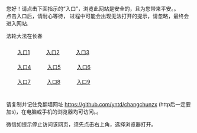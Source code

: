 您好！请点击下面指示的“入口”，浏览此网站是安全的，且为您带来平安。。 <br/>
点击入口后，请耐心等待， 过程中可能会出现无法打开的提示，请忽略，最终会进入网站. </br>

法轮大法在长春<br/>
<div style="padding:10px"><a style="margin:20px" target="_blank" href="https://d1tvr0h84jz2oi.cloudfront.net/2Qpsp?xjbwptm" id="ccLink1" rel="nofollow">入口1</a> <a target="_blank" style="margin:20px" href="https://d26etb2ezoz5wd.cloudfront.net/2Qpsp?gahwdt" id="ccLink2" rel="nofollow">入口2</a> <a style="margin:20px" target="_blank" href="https://d3kktinz6l4lwo.cloudfront.net/2Qpsp?fvtgurvw" id="ccLink3" rel="nofollow">入口3</a></div>

<div style="padding:10px" ><a style="margin:20px" target="_blank" href="https://d1tvr0h84jz2oi.cloudfront.net/2Qpsp?xjbwptm" id="ccLink4" rel="nofollow">入口4</a> <a style="margin:20px" href="https://d26etb2ezoz5wd.cloudfront.net/2Qpsp?gahwdt" target="_blank" id="ccLink5" rel="nofollow">入口5</a> <a style="margin:20px" href="https://d3kktinz6l4lwo.cloudfront.net/2Qpsp?fvtgurvw" target="_blank" id="ccLink6" rel="nofollow">入口6</a></div>

<div style="padding:10px"><a style="margin:20px" target="_blank" href="https://d1tvr0h84jz2oi.cloudfront.net/2Qpsp?xjbwptm" id="ccLink7" rel="nofollow">入口7</a> <a style="margin:20px" href="https://d26etb2ezoz5wd.cloudfront.net/2Qpsp?gahwdt" target="_blank" id="ccLink8" rel="nofollow">入口8</a> <a style="margin:20px" target="_blank" href="https://d3kktinz6l4lwo.cloudfront.net/2Qpsp?fvtgurvw" id="ccLink9" rel="nofollow">入口9</a></div>

<br/>



请复制并记住免翻墙网址 https://github.com/yntd/changchunzx (http后一定要加s)，在电脑或手机的浏览器均可访问。。<br/>

微信如提示停止访问该网页，须先点击右上角，选择浏览器打开。
